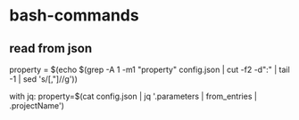 # bash-commands

## read from json
property = $(echo $(grep -A 1 -m1 "property" config.json | cut -f2 -d":" | tail -1 | sed 's/[,"]//g'))

with jq:
property=$(cat config.json | jq '.parameters | from_entries | .projectName')
